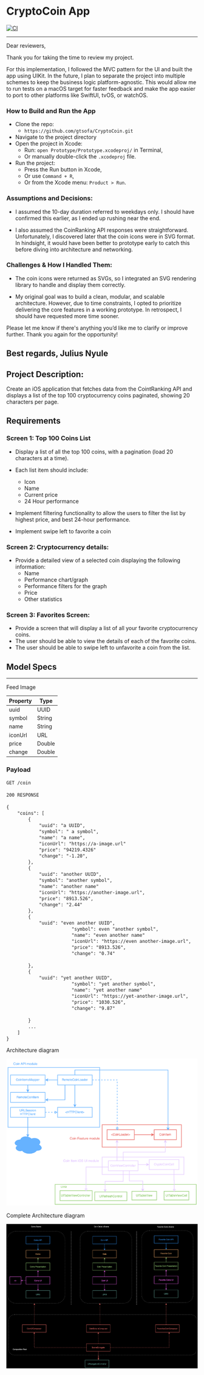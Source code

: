 # CryptoCoin App
[![CI](https://github.com/gtsofa/CryptoCoin/actions/workflows/CI.yml/badge.svg)](https://github.com/gtsofa/CryptoCoin/actions/workflows/CI.yml)

---
Dear reviewers,

Thank you for taking the time to review my project.

For this implementation, I followed the MVC pattern for the UI and built the app using UIKit. In the future, I plan to separate the project into multiple schemes to keep the business logic platform-agnostic. This would allow me to run tests on a macOS target for faster feedback and make the app easier to port to other platforms like SwiftUI, tvOS, or watchOS.


### How to Build and Run the App
- Clone the repo: 
	- `https://github.com/gtsofa/CryptoCoin.git`
- Navigate to the project directory
- Open the project in Xcode:
	- Run: `open Prototype/Prototype.xcodeproj/` in Terminal, 
	- Or manually double-click the `.xcodeproj` file.
- Run the project:
	- Press the Run button in Xcode,
	- Or use `Command + R`,
	- Or from the Xcode menu: `Product > Run`.

### Assumptions and Decisions:
- I assumed the 10-day duration referred to weekdays only. I should have confirmed this earlier, as I ended up rushing near the end.

- I also assumed the CoinRanking API responses were straightforward. Unfortunately, I discovered later that the coin icons were in SVG format. In hindsight, it would have been better to prototype early to catch this before diving into architecture and networking.

### Challenges & How I Handled Them:
- The coin icons were returned as SVGs, so I integrated an SVG rendering library to handle and display them correctly.

- My original goal was to build a clean, modular, and scalable architecture. However, due to time constraints, I opted to prioritize delivering the core features in a working prototype. In retrospect, I should have requested more time sooner.


Please let me know if there's anything you’d like me to clarify or improve further. Thank you again for the opportunity!

Best regards,
Julius Nyule
---


## Project Description:
Create an iOS application that fetches data from the CointRanking API and displays a list of the top 100
cryptocurrency coins paginated, showing 20 characters per page.

## Requirements

### Screen 1: Top 100 Coins List
- Display a list of all the top 100 coins, with a pagination (load 20 characters at a time).
- Each list item should include:
	- Icon
	- Name
	- Current price
	- 24 Hour performance

- Implement filtering functionality to allow the users to filter the list by highest price, and best 24-hour performance.
- Implement swipe left to favorite a coin

### Screen 2: Cryptocurrency details:
- Provide a detailed view of a selected coin displaying the following information:
	- Name
	- Performance chart/graph
	- Performance filters for the graph
	- Price
	- Other statistics

### Screen 3: Favorites Screen:
- Provide a screen that will display a list of all your favorite cryptocurrency coins.
- The user should be able to view the details of each of the favorite coins.
- The user should be able to swipe left to unfavorite a coin from the list.

## Model Specs
---

Feed Image

| Property | Type |
|----------|------|
|uuid      | UUID     |
|symbol    | String     |
|name      | String     |
|iconUrl   | URL     |
|price     | Double  |
|change    | Double  |

### Payload

```
GET /coin

200 RESPONSE

{
	"coins": [
		{
			"uuid": "a UUID",
			"symbol": " a symbol",
			"name": "a name",
			"iconUrl": "https://a-image.url"
			"price": "94219.4326"
			"change": "-1.20",
		},
		{
			"uuid": "another UUID",
			"symbol": "another symbol",
			"name": "another name"
			"iconUrl": "https://another-image.url",
			"price": "8913.526",
			"change": "2.44"
		},
		{
			"uuid": "even another UUID",
                        "symbol": even "another symbol",
                        "name": "even another name"
                        "iconUrl": "https://even another-image.url",
                        "price": "8913.526",
                        "change": "0.74"

		},
		{
			"uuid": "yet another UUID",
                        "symbol": "yet another symbol",
                        "name": "yet another name"
                        "iconUrl": "https://yet-another-image.url",
                        "price": "1030.526",
                        "change": "9.87"

		}
		...
	]
}
```

Architecture diagram

![architecture4](./architecture4.png)


Complete Architecture diagram

![complete-architecture](./complete-architecture.png)



